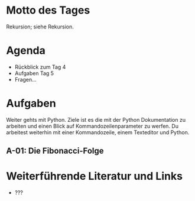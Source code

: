 # Motto des Tages

Rekursion; siehe Rekursion.

# Agenda

- Rückblick zum Tag 4
- Aufgaben Tag 5
- Fragen...

# Aufgaben

Weiter gehts mit Python. Ziele ist es die mit der Python Dokumentation zu arbeiten und einen Blick auf Kommandozeilenparameter zu werfen. Du arbeitest weiterhin mit einer Kommandozeile, einem Texteditor und Python.

## A-01: Die Fibonacci-Folge


# Weiterführende Literatur und Links

- ???
